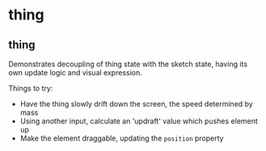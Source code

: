 # thing

## thing

Demonstrates decoupling of thing state with the sketch state, having its own update logic and visual expression.

Things to try:
* Have the thing slowly drift down the screen, the speed determined by mass
* Using another input, calculate an 'updraft' value which pushes element up
* Make the element draggable, updating the `position` property